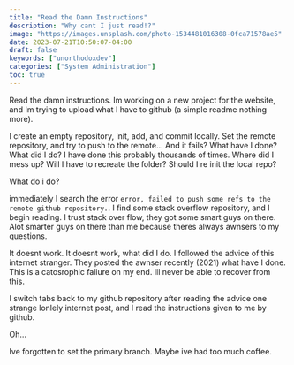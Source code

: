 ```yaml
---
title: "Read the Damn Instructions"
description: "Why cant I just read!?"
image: "https://images.unsplash.com/photo-1534481016308-0fca71578ae5"
date: 2023-07-21T10:50:07-04:00
draft: false
keywords: ["unorthodoxdev"]
categories: ["System Administration"]
toc: true
---
```


Read the damn instructions. Im working on a new project for the website, and Im trying to upload what I have to github (a simple readme nothing more).

I create an empty repository, init, add, and commit locally. Set the remote repository, and try to push to the remote... And it fails? What have I done? What did I do? I have done this probably thousands of times. Where did I mess up? Will I have to recreate the folder? Should I re init the local repo?

What do i do?

immediately I search the error `error, failed to push some refs to the remote github repository.`. I find some stack overflow repository, and I begin reading. I trust stack over flow, they got some smart guys on there. Alot smarter guys on there than me because theres always awnsers to my questions.

It doesnt work. It doesnt work, what did I do. I followed the advice of this internet stranger. They posted the awnser recently (2021) what have I done. This is a catosrophic faliure on my end. Ill never be able to recover from this.

I switch tabs back to my github repository after reading the advice one strange lonlely internet post, and I read the instructions given to me by github.

Oh...

Ive forgotten to set the primary branch. Maybe ive had too much coffee.
